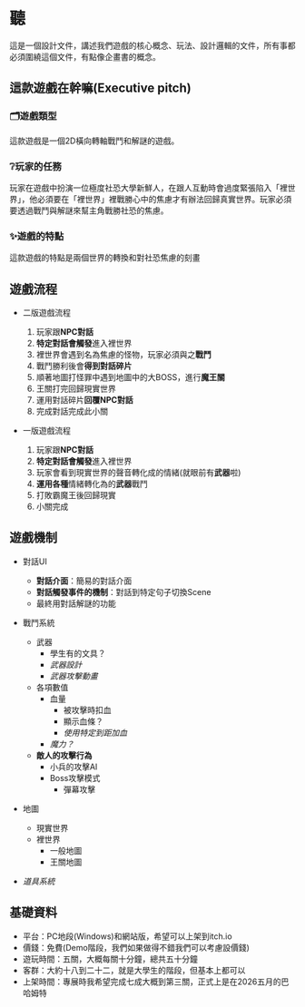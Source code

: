 聽
====
這是一個設計文件，講述我們遊戲的核心概念、玩法、設計邏輯的文件，所有事都必須圍繞這個文件，有點像企畫書的概念。 

這款遊戲在幹嘛(Executive pitch)
-------
### :card_index_dividers:遊戲類型  
這款遊戲是一個2D橫向轉軸戰鬥和解謎的遊戲。  
### :grey_question:玩家的任務    
玩家在遊戲中扮演一位極度社恐大學新鮮人，在跟人互動時會過度緊張陷入「裡世界」，他必須要在「裡世界」裡戰勝心中的焦慮才有辦法回歸真實世界。玩家必須要透過戰鬥與解謎來幫主角戰勝社恐的焦慮。  
### :sparkles:遊戲的特點  
這款遊戲的特點是兩個世界的轉換和對社恐焦慮的刻畫

遊戲流程
-------
* 二版遊戲流程
  1. 玩家跟**NPC對話**
  2. **特定對話會觸發**進入裡世界
  3. 裡世界會遇到名為焦慮的怪物，玩家必須與之**戰鬥**
  4. 戰鬥勝利後會**得到對話碎片**
  5. 順著地圖打怪罪中遇到地圖中的大BOSS，進行**魔王關**
  6. 王關打完回歸現實世界
  7. 運用對話碎片**回覆NPC對話**
  8. 完成對話完成此小關  

* 一版遊戲流程
  1. 玩家跟**NPC對話**
  2. **特定對話會觸發**進入裡世界
  3. 玩家會看到現實世界的聲音轉化成的情緒(就眼前有**武器**啦)
  5. **運用各種**情緒轉化為的**武器**戰鬥
  6. 打敗霸魔王後回歸現實
  7. 小關完成

遊戲機制
-------
+ 對話UI
  + **對話介面**：簡易的對話介面
  + **對話觸發事件的機制**：對話到特定句子切換Scene
  + 最終用對話解謎的功能
+ 戰鬥系統
  + 武器
    + 學生有的文具？
    + _武器設計_
    + _武器攻擊動畫_
  + 各項數值
    + 血量
      + 被攻擊時扣血
      + 顯示血條？
      + _使用特定到距加血_
    + _魔力？_
  + **敵人的攻擊行為**
    + 小兵的攻擊AI
    + Boss攻擊模式
      + 彈幕攻擊
+ 地圖
   + 現實世界
   + 裡世界
     + 一般地圖
     + 王關地圖

     
+ _道具系統_
  
    

基礎資料
-------
+ 平台：PC地段(Windows)和網站版，希望可以上架到itch.io  
+ 價錢：免費(Demo階段，我們如果做得不錯我們可以考慮設價錢)  
+ 遊玩時間：五關，大概每關十分鐘，總共五十分鐘  
+ 客群：大約十八到二十二，就是大學生的階段，但基本上都可以  
+ 上架時間：專展時我希望完成七成大概到第三關，正式上是在2026五月的巴哈姆特
